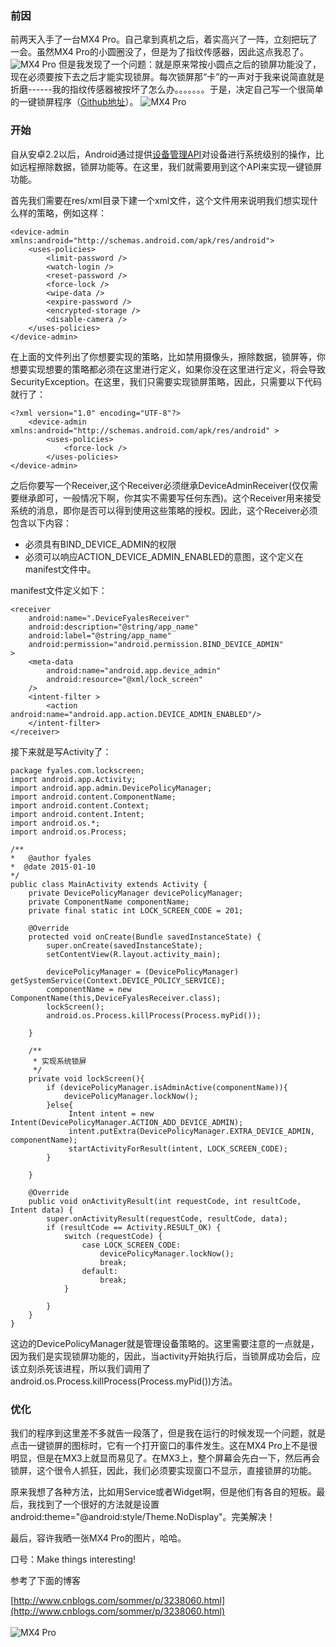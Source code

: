 ### 前因

前两天入手了一台MX4 Pro。自己拿到真机之后，着实高兴了一阵，立刻把玩了一会。虽然MX4 Pro的小圆圈没了，但是为了指纹传感器，因此这点我忍了。
![MX4 Pro](http://fyales.qiniudn.com/MX4_PRO.jpg)
但是我发现了一个问题：就是原来常按小圆点之后的锁屏功能没了，现在必须要按下去之后才能实现锁屏。每次锁屏那“卡”的一声对于我来说简直就是折磨------我的指纹传感器被按坏了怎么办。。。。。。。于是，决定自己写一个很简单的一键锁屏程序（[Github地址](https://github.com/weidouble/lockScreen)）。
![MX4 Pro](http://fyales.qiniudn.com/MX4_PRO.jpg)
### 开始
自从安卓2.2以后，Android通过提供[设备管理API](http://developer.android.com/guide/topics/admin/device-admin.html#lock)对设备进行系统级别的操作，比如远程擦除数据，锁屏功能等。在这里，我们就需要用到这个API来实现一键锁屏功能。

首先我们需要在res/xml目录下建一个xml文件，这个文件用来说明我们想实现什么样的策略，例如这样：

	<device-admin xmlns:android="http://schemas.android.com/apk/res/android">
		<uses-policies>
  			<limit-password />
    		<watch-login />
   			<reset-password />
    		<force-lock />
    		<wipe-data />
    		<expire-password />
    		<encrypted-storage />
    		<disable-camera />
  		</uses-policies>
  	</device-admin>
  	
在上面的文件列出了你想要实现的策略，比如禁用摄像头，擦除数据，锁屏等，你想要实现想要的策略都必须在这里进行定义，如果你没在这里进行定义，将会导致SecurityException。在这里，我们只需要实现锁屏策略，因此，只需要以下代码就行了：

	<?xml version="1.0" encoding="UTF-8"?>
		<device-admin xmlns:android="http://schemas.android.com/apk/res/android" >
    		<uses-policies>
        		<force-lock />
   			</uses-policies>
	</device-admin>

之后你要写一个Receiver,这个Receiver必须继承DeviceAdminReceiver(仅仅需要继承即可，一般情况下啊，你其实不需要写任何东西)。这个Receiver用来接受系统的消息，即你是否可以得到使用这些策略的授权。因此，这个Receiver必须包含以下内容：

* 必须具有BIND_DEVICE_ADMIN的权限
* 必须可以响应ACTION_DEVICE_ADMIN_ENABLED的意图，这个定义在manifest文件中。

manifest文件定义如下：

	<receiver
		android:name=".DeviceFyalesReceiver"
 		android:description="@string/app_name"
 		android:label="@string/app_name"
 		android:permission="android.permission.BIND_DEVICE_ADMIN"
	>
		<meta-data
			android:name="android.app.device_admin"
			android:resource="@xml/lock_screen"
		/>
		<intent-filter >
			<action android:name="android.app.action.DEVICE_ADMIN_ENABLED"/>
		</intent-filter>
	</receiver>

接下来就是写Activity了：

	package fyales.com.lockscreen;
    import android.app.Activity;
    import android.app.admin.DevicePolicyManager;
    import android.content.ComponentName;
    import android.content.Context;
    import android.content.Intent;
    import android.os.*;
    import android.os.Process;
    
    /**
    *	@author fyales
    *  @date 2015-01-10
    */
    public class MainActivity extends Activity {
        private DevicePolicyManager devicePolicyManager;
        private ComponentName componentName;
        private final static int LOCK_SCREEN_CODE = 201;
    
        @Override
        protected void onCreate(Bundle savedInstanceState) {
            super.onCreate(savedInstanceState);
            setContentView(R.layout.activity_main);
    
            devicePolicyManager = (DevicePolicyManager) getSystemService(Context.DEVICE_POLICY_SERVICE);
            componentName = new ComponentName(this,DeviceFyalesReceiver.class);
            lockScreen();
            android.os.Process.killProcess(Process.myPid());
    
        }
    
        /**
         * 实现系统锁屏
         */
        private void lockScreen(){
            if (devicePolicyManager.isAdminActive(componentName)){
                devicePolicyManager.lockNow();
            }else{
                 Intent intent = new Intent(DevicePolicyManager.ACTION_ADD_DEVICE_ADMIN);
                 intent.putExtra(DevicePolicyManager.EXTRA_DEVICE_ADMIN, componentName);
                 startActivityForResult(intent, LOCK_SCREEN_CODE);
            }
    
        }
    
        @Override
        public void onActivityResult(int requestCode, int resultCode, Intent data) {
            super.onActivityResult(requestCode, resultCode, data);
            if (resultCode == Activity.RESULT_OK) {
                switch (requestCode) {
                    case LOCK_SCREEN_CODE:
                        devicePolicyManager.lockNow();
                        break;
                    default:
                        break;
                }
    
            }
        }
    }

这边的DevicePolicyManager就是管理设备策略的。这里需要注意的一点就是，因为我们是实现锁屏功能的，因此，当activity开始执行后，当锁屏成功会后，应该立刻杀死该进程，所以我们调用了android.os.Process.killProcess(Process.myPid())方法。

### 优化
我们的程序到这里差不多就告一段落了，但是我在运行的时候发现一个问题，就是点击一键锁屏的图标时，它有一个打开窗口的事件发生。这在MX4 Pro上不是很明显，但是在MX3上就显而易见了。在MX3上，整个屏幕会先白一下，然后再会锁屏，这个很令人抓狂，因此，我们必须要实现窗口不显示，直接锁屏的功能。

原来我想了各种方法，比如用Service或者Widget啊，但是他们有各自的短板。最后，我找到了一个很好的方法就是设置android:theme="@android:style/Theme.NoDisplay"。完美解决！

最后，容许我晒一张MX4 Pro的图片，哈哈。

口号：Make things interesting!

参考了下面的博客

[http://www.cnblogs.com/sommer/p/3238060.html](http://www.cnblogs.com/sommer/p/3238060.html)
<br />
<br />
![MX4 Pro](http://fyales.qiniudn.com/MX4_PRO.jpg)
<br />
<br />


